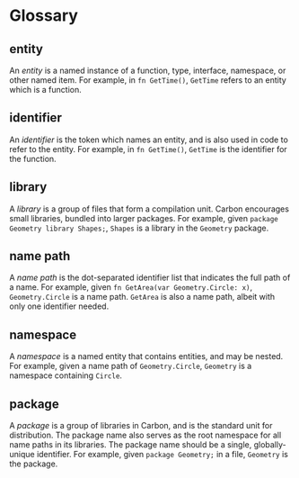 # Glossary

<!--
Part of the Carbon Language project, under the Apache License v2.0 with LLVM
Exceptions. See /LICENSE for license information.
SPDX-License-Identifier: Apache-2.0 WITH LLVM-exception
-->

## entity

An _entity_ is a named instance of a function, type, interface, namespace, or
other named item. For example, in `fn GetTime()`, `GetTime` refers to an entity
which is a function.

## identifier

An _identifier_ is the token which names an entity, and is also used in code to
refer to the entity. For example, in `fn GetTime()`, `GetTime` is the identifier
for the function.

## library

A _library_ is a group of files that form a compilation unit. Carbon encourages
small libraries, bundled into larger packages. For example, given
`package Geometry library Shapes;`, `Shapes` is a library in the `Geometry`
package.

## name path

A _name path_ is the dot-separated identifier list that indicates the full path
of a name. For example, given `fn GetArea(var Geometry.Circle: x)`,
`Geometry.Circle` is a name path. `GetArea` is also a name path, albeit with
only one identifier needed.

## namespace

A _namespace_ is a named entity that contains entities, and may be nested. For
example, given a name path of `Geometry.Circle`, `Geometry` is a namespace
containing `Circle`.

## package

A _package_ is a group of libraries in Carbon, and is the standard unit for
distribution. The package name also serves as the root namespace for all name
paths in its libraries. The package name should be a single, globally-unique
identifier. For example, given `package Geometry;` in a file, `Geometry` is the
package.
